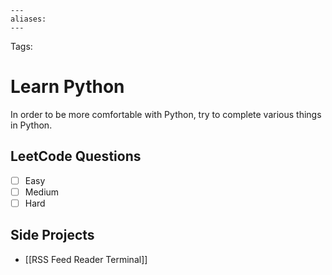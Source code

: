 ```
---
aliases:
---
```

Tags:

# Learn Python
In order to be more comfortable with Python, try to complete various things in Python.

## LeetCode Questions
- [ ] Easy
- [ ] Medium
- [ ] Hard

## Side Projects
- [[RSS Feed Reader Terminal]]